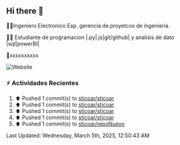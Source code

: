 ## Hi there 👋



👨‍💻Ingeniero Electronico Esp. gerencia de proyetcos de ingenieria.

👨‍🎓 Estudiante de programacion |.py|.js|git/github| y analisis de dato |sql|powerBI|

📱xxxxxxxxxx

![Website](https://img.shields.io/website?url=https%3A%2F%2Fwww.linkedin.com%2Fin%2Fstivenson-corredor-aa7382293%2F)


### :zap: Actividades Recientes
<!--RECENT_ACTIVITY:start-->
1. ⬆️ Pushed 1 commit(s) to [sticoar/sticoar](https://github.com/sticoar/sticoar)<br>
2. ⬆️ Pushed 1 commit(s) to [sticoar/sticoar](https://github.com/sticoar/sticoar)<br>
3. ⬆️ Pushed 1 commit(s) to [sticoar/sticoar](https://github.com/sticoar/sticoar)<br>
4. ⬆️ Pushed 1 commit(s) to [sticoar/sticoar](https://github.com/sticoar/sticoar)<br>
5. ⬆️ Pushed 1 commit(s) to [sticoar/repoNuevo](https://github.com/sticoar/repoNuevo)<br>
<!--RECENT_ACTIVITY:end-->
<!--RECENT_ACTIVITY:last_update-->
Last Updated: Wednesday, March 5th, 2025, 12:50:43 AM
<!--RECENT_ACTIVITY:last_update_end-->

<!--
**sticoar/sticoar** is a ✨ _special_ ✨ repository because its `README.md` (this file) appears on your GitHub profile.

Here are some ideas to get you started:

- 🔭 I’m currently working on ...
- 🌱 I’m currently learning ...
- 👯 I’m looking to collaborate on ...
- 🤔 I’m looking for help with ...
- 💬 Ask me about ...
- 📫 How to reach me: ...
- 😄 Pronouns: ...
- ⚡ Fun fact: ...
-->

